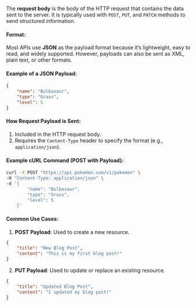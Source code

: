 The **request body** is the body of the HTTP request that contains the data sent to the server. It is typically used with `POST`, `PUT`, and `PATCH` methods to send structured information.

#### **Format**:

Most APIs use **JSON** as the payload format because it’s lightweight, easy to read, and widely supported. However, payloads can also be sent as XML, plain text, or other formats.

#### **Example of a JSON Payload**:



```json
{     
	"name": "Bulbasaur",     
	"type": "Grass",     
	"level": 5 
}
```

#### **How Request Payload is Sent**:

1. Included in the HTTP request body.
2. Requires the `Content-Type` header to specify the format (e.g., `application/json`).

#### **Example cURL Command (POST with Payload)**:


```bash
curl -X POST "https://api.pokemon.com/v1/pokemon" \ 
-H "Content-Type: application/json" \ 
-d '{       
		"name": "Bulbasaur",       
		"type": "Grass",       
		"level": 5     
	}'
```

#### **Common Use Cases**:

1. **POST Payload**: Used to create a new resource.
    
```JSON
{     
	"title": "New Blog Post",     
	"content": "This is my first blog post!" 
}
```
    
2. **PUT Payload**: Used to update or replace an existing resource.
    
```JSON
{     
	"title": "Updated Blog Post",     
	"content": "I updated my blog post!" 
}
```
